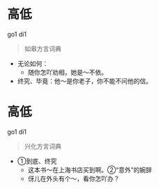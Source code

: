 # 高低
go1 di1
> 如皋方言词典
- 无论如何：
  - 随你怎吖劝相，她是～不依。
- 终究、毕竟：他～是你老子，你不能不问他的信。

# 高低
go1 di1
> 兴化方言词典
- ①到底、终究
  - 这本书～在上海书店买到啊。②“意外”的婉辞
  - 伢儿在外头有个～，看你怎吖办？
